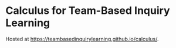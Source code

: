 # Calculus for Team-Based Inquiry Learning

Hosted at <https://teambasedinquirylearning.github.io/calculus/>.
